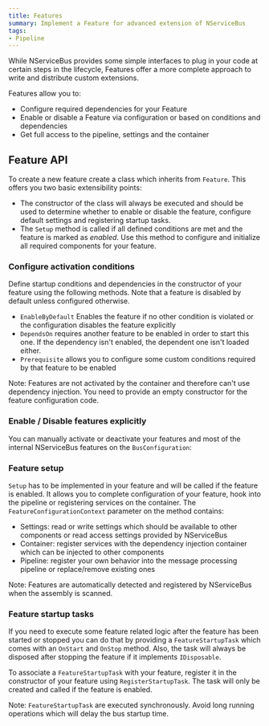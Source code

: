 ```yaml
---
title: Features
summary: Implement a Feature for advanced extension of NServiceBus
tags:
- Pipeline
---
```


While NServiceBus provides some simple interfaces to plug in your code at certain steps in the lifecycle, Features offer a more complete approach to write and distribute custom extensions.

Features allow you to:
* Configure required dependencies for your Feature
* Enable or disable a Feature via configuration or based on conditions and dependencies
* Get full access to the pipeline, settings and the container


## Feature API

To create a new feature create a class which inherits from `Feature`. This offers you two basic extensibility points:
* The constructor of the class will always be executed and should be used to determine whether to enable or disable the feature, configure default settings and registering startup tasks.
* The `Setup` method is called if all defined conditions are met and the feature is marked as *enabled*. Use this method to configure and initialize all required components for your feature.

### Configure activation conditions

Define startup conditions and dependencies in the constructor of your feature using the following methods. Note that a feature is disabled by default unless configured otherwise.

* `EnableByDefault` Enables the feature if no other condition is violated or the configuration disables the feature explicitly
* `DependsOn` requires another feature to be enabled in order to start this one. If the dependency isn't enabled, the dependent one isn't loaded either.
* `Prerequisite` allows you to configure some custom conditions required by that feature to be enabled

<!-- import FeatureConfiguration -->

Note: Features are not activated by the container and therefore can't use dependency injection. You need to provide an empty constructor for the feature configuration code.


### Enable / Disable features explicitly

You can manually activate or deactivate your features and most of the internal NServiceBus features on the `BusConfiguration`:

<!-- import EnableDisableFeatures -->


### Feature setup
`Setup` has to be implemented in your feature and will be called if the feature is enabled. It allows you to complete configuration of your feature, hook into the pipeline or registering services on the container. The `FeatureConfigurationContext` parameter on the method contains:
* Settings: read or write settings which should be available to other components or read access settings provided by NServiceBus
* Container: register services with the dependency injection container which can be injected to other components
* Pipeline: register your own behavior into the message processing pipeline or replace/remove existing ones

<!-- import FeatureSetup -->


Note: Features are automatically detected and registered by NServiceBus when the assembly is scanned.


### Feature startup tasks

If you need to execute some feature related logic after the feature has been started or stopped you can do that by providing a `FeatureStartupTask` which comes with an `OnStart` and `OnStop` method. Also, the task will always be disposed after stopping the feature if it implements `IDisposable`.

<!-- import FeatureSartupTaskDefinition -->

To associate a `FeatureStartupTask` with your feature, register it in the constructor of your feature using `RegisterStartupTask`. The task will only be created and called if the feature is enabled.

<!-- import FeatureStartupTaskRegistration -->

Note: `FeatureStartupTask` are executed synchronously. Avoid long running operations which will delay the bus startup time.
